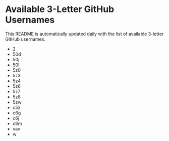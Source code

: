 # Available 3-Letter GitHub Usernames

This README is automatically updated daily with the list of available 3-letter GitHub usernames.

- 2
- 50d
- 50j
- 50l
- 5z0
- 5z3
- 5z4
- 5z6
- 5z7
- 5z8
- 5zw
- c5z
- c6g
- c6j
- c6m
- vav
- w
